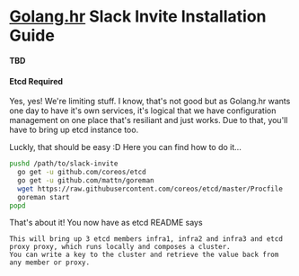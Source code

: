 # [Golang.hr] Slack Invite Installation Guide

**TBD**

#### Etcd Required

Yes, yes! We're limiting stuff. I know, that's not good but as Golang.hr wants one day to
have it's own services, it's logical that we have configuration management on one place that's
resiliant and just works. Due to that, you'll have to bring up etcd instance too.

Luckly, that should be easy :D Here you can find how to do it...

```sh
pushd /path/to/slack-invite
  go get -u github.com/coreos/etcd
  go get -u github.com/mattn/goreman
  wget https://raw.githubusercontent.com/coreos/etcd/master/Procfile
  goreman start
popd
```
That's about it! You now have as etcd README says

```
This will bring up 3 etcd members infra1, infra2 and infra3 and etcd proxy proxy, which runs locally and composes a cluster.
You can write a key to the cluster and retrieve the value back from any member or proxy.
```

[Golang.hr]: <https://github.com/golanghr>
[Golang.hr Slack Invite]: <https://github.com/golanghr/slack-invite>
[Golang.hr Platform]: <https://github.com/golanghr/platform>
